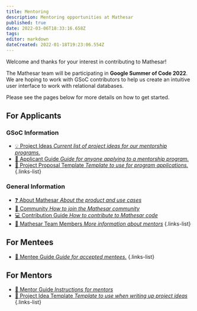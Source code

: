 ```yaml
---
title: Mentoring
description: Mentoring opportunities at Mathesar
published: true
date: 2022-03-06T18:33:16.658Z
tags: 
editor: markdown
dateCreated: 2022-01-18T19:23:06.554Z
---
```


Welcome and thanks for your interest in contributing to Mathesar! 

The Mathesar team will be participating in **Google Summer of Code 2022**. We are hoping to work with GSoC contributors to help us create an intuitive user interface to work with relational databases.

Please see the pages below for more details on how to get started.

## For Applicants

### GSoC Information
- [:bulb: Project Ideas *Current list of project ideas for our mentorship programs.*](/community/mentoring/project-ideas)
- [:blue_book: Applicant Guide *Guide for anyone applying to a mentorship program.*](/en/community/mentoring/applicant-guide)
- [:notebook: Project Proposal Template *Template to use for program applications.*](/en/community/mentoring/project-proposal-template)
{.links-list}

### General Information
- [:question: About Mathesar *About the product and use cases*](/en/product/about)
- [:speech_balloon: Community *How to join the Mathesar community*](/en/community)
- [:computer: Contribution Guide *How to contribute to Mathesar code*](/en/community/contributing)
- [:busts_in_silhouette: Mathesar Team Members *More information about mentors*](/en/team/members)
{.links-list}

## For Mentees
- [:green_book: Mentee Guide *Guide for accepted mentees.*](/en/community/mentoring/mentee-guide)
{.links-list}

## For Mentors
- [:closed_book: Mentor Guide *Instructions for mentors*](/en/community/mentoring/mentor-guide)
- [:notebook: Project Idea Template *Template to use when writing up project ideas*](/en/community/mentoring/project-idea-template)
{.links-list}
